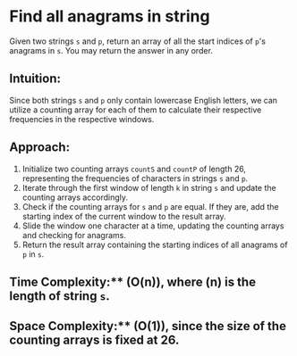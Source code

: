 # Find all anagrams in string

Given two strings `s` and `p`, return an array of all the start indices of `p`'s anagrams in `s`. You may return the answer in any order.

## Intuition:

Since both strings `s` and `p` only contain lowercase English letters, we can utilize a counting array for each of them to calculate their respective frequencies in the respective windows.

## Approach:

1. Initialize two counting arrays `countS` and `countP` of length 26, representing the frequencies of characters in strings `s` and `p`.
2. Iterate through the first window of length `k` in string `s` and update the counting arrays accordingly.
3. Check if the counting arrays for `s` and `p` are equal. If they are, add the starting index of the current window to the result array.
4. Slide the window one character at a time, updating the counting arrays and checking for anagrams.
5. Return the result array containing the starting indices of all anagrams of `p` in `s`.

## Time Complexity:** \(O(n)\), where \(n\) is the length of string `s`.

## Space Complexity:** \(O(1)\), since the size of the counting arrays is fixed at 26.